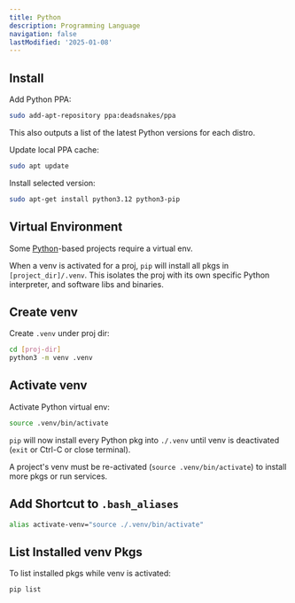 ```yaml
---
title: Python
description: Programming Language
navigation: false 
lastModified: '2025-01-08'
---
```


## Install

Add Python PPA:

```bash
sudo add-apt-repository ppa:deadsnakes/ppa
```

This also outputs a list of the latest Python versions for each distro.

Update local PPA cache:

```bash
sudo apt update
```
Install selected version:

```bash
sudo apt-get install python3.12 python3-pip
```

## Virtual Environment

Some [Python](https://www.python.org/ "Official Site")-based projects require a virtual env.

When a venv is activated for a proj, `pip` will install all pkgs in `[project_dir]/.venv`. This isolates the proj with its own specific Python interpreter, and software libs and binaries.

## Create venv

Create `.venv` under proj dir:

```bash
cd [proj-dir]
python3 -m venv .venv
```

## Activate venv

Activate Python virtual env:

```bash
source .venv/bin/activate
```
`pip` will now install every Python pkg into `./.venv` until venv is deactivated (`exit` or Ctrl-C or close terminal).

A project's venv must be re-activated (`source .venv/bin/activate`) to install more pkgs or run services.

## Add Shortcut to `.bash_aliases`

```bash
alias activate-venv="source ./.venv/bin/activate"
```

## List Installed venv Pkgs

To list installed pkgs while venv is activated:

```bash
pip list
```
